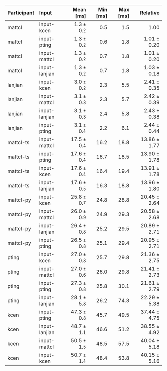 | Participant | Input | Mean [ms] | Min [ms] | Max [ms] | Relative |
|:---|:---|---:|---:|---:|---:|
| mattcl | input-kcen | 1.3 ± 0.2 | 0.5 | 1.5 | 1.00 |
| mattcl | input-pting | 1.3 ± 0.2 | 0.6 | 1.8 | 1.01 ± 0.20 |
| mattcl | input-mattcl | 1.3 ± 0.2 | 0.7 | 1.8 | 1.01 ± 0.20 |
| mattcl | input-lanjian | 1.3 ± 0.2 | 0.7 | 1.8 | 1.03 ± 0.18 |
| lanjian | input-kcen | 3.0 ± 0.2 | 2.3 | 5.5 | 2.41 ± 0.35 |
| lanjian | input-mattcl | 3.1 ± 0.3 | 2.3 | 5.7 | 2.42 ± 0.39 |
| lanjian | input-lanjian | 3.1 ± 0.3 | 2.4 | 5.8 | 2.43 ± 0.38 |
| lanjian | input-pting | 3.1 ± 0.4 | 2.2 | 6.1 | 2.44 ± 0.44 |
| mattcl-ts | input-mattcl | 17.5 ± 0.4 | 16.2 | 18.8 | 13.86 ± 1.77 |
| mattcl-ts | input-pting | 17.6 ± 0.4 | 16.7 | 18.5 | 13.90 ± 1.78 |
| mattcl-ts | input-kcen | 17.6 ± 0.4 | 16.4 | 19.4 | 13.91 ± 1.78 |
| mattcl-ts | input-lanjian | 17.6 ± 0.5 | 16.3 | 18.8 | 13.96 ± 1.80 |
| mattcl-py | input-kcen | 25.8 ± 0.7 | 24.8 | 28.8 | 20.45 ± 2.64 |
| mattcl-py | input-mattcl | 26.0 ± 0.9 | 24.9 | 29.3 | 20.58 ± 2.68 |
| mattcl-py | input-lanjian | 26.4 ± 0.8 | 25.2 | 29.5 | 20.89 ± 2.71 |
| mattcl-py | input-pting | 26.5 ± 0.8 | 25.1 | 29.4 | 20.95 ± 2.71 |
| pting | input-kcen | 27.0 ± 0.8 | 25.7 | 29.8 | 21.36 ± 2.75 |
| pting | input-mattcl | 27.0 ± 0.6 | 26.0 | 29.8 | 21.41 ± 2.73 |
| pting | input-pting | 27.3 ± 0.8 | 25.8 | 30.1 | 21.61 ± 2.79 |
| pting | input-lanjian | 28.1 ± 5.8 | 26.2 | 74.3 | 22.29 ± 5.38 |
| kcen | input-pting | 47.3 ± 0.8 | 45.7 | 49.5 | 37.44 ± 4.75 |
| kcen | input-lanjian | 48.7 ± 1.1 | 46.6 | 51.2 | 38.55 ± 4.92 |
| kcen | input-mattcl | 50.5 ± 1.5 | 48.5 | 57.5 | 40.04 ± 5.18 |
| kcen | input-kcen | 50.7 ± 1.4 | 48.4 | 53.8 | 40.15 ± 5.16 |
